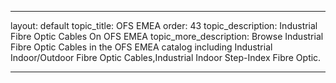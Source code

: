 ---

layout: default
topic_title: OFS EMEA
order: 43
topic_description:   Industrial Fibre Optic Cables On OFS EMEA
topic_more_description: Browse Industrial Fibre Optic Cables in the OFS EMEA catalog including Industrial Indoor/Outdoor Fibre Optic Cables,Industrial Indoor Step-Index Fibre Optic.


---